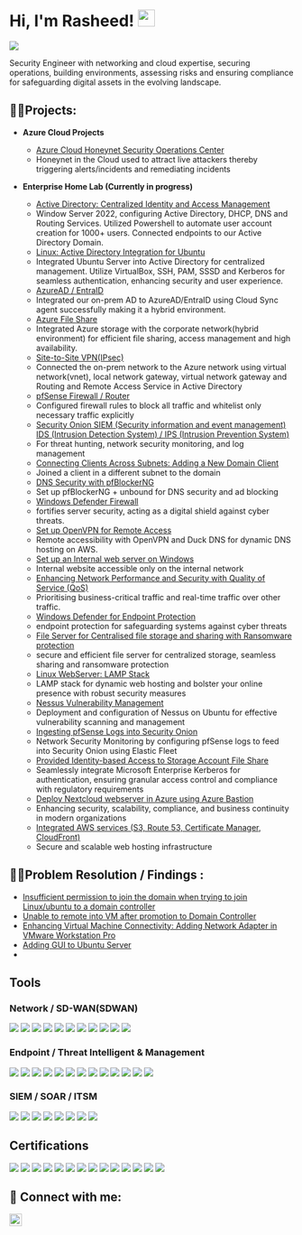 <h1>Hi, I'm Rasheed!     <img src="https://media.giphy.com/media/3o7buirYcmV5nSwIRW/giphy.gif" width="30"> <br/> </h1>

<a href="https://www.linkedin.com/in/rasheedj/"><img src="https://img.shields.io/badge/-LinkedIn-0072b1?&style=for-the-badge&logo=linkedin&logoColor=white" /></a>

Security Engineer with networking and cloud expertise, securing operations, building environments, assessing risks and ensuring compliance for safeguarding digital assets in the evolving landscape.



<h2>👨‍💻Projects:</h2>

- <b>Azure Cloud Projects </b>
  - [Azure Cloud Honeynet Security Operations Center](https://github.com/rasheedjimoh/AzureCloud-SOC/)
  - Honeynet in the Cloud used to attract live attackers thereby triggering alerts/incidents and remediating incidents
  

- <b>Enterprise Home Lab (Currently in progress) </b>
  - [Active Directory: Centralized Identity and Access Management](https://github.com/rasheedjimoh/ActiveDirectory/)
  - Window Server 2022, configuring Active Directory, DHCP, DNS and Routing Services. Utilized Powershell to automate user account creation for 1000+ users. Connected endpoints to our Active Directory Domain.
  - [Linux: Active Directory Integration for Ubuntu](https://github.com/rasheedjimoh/UbuntuAD/)
  - Integrated Ubuntu Server into Active Directory for centralized management. Utilize VirtualBox, SSH, PAM, SSSD and Kerberos for seamless authentication, enhancing security and user experience.
  - [AzureAD / EntraID](https://github.com/rasheedjimoh/AAD-EntraID/)
  - Integrated our on-prem AD to AzureAD/EntraID using Cloud Sync agent successfully making it a hybrid environment.
  - [Azure File Share](https://github.com/rasheedjimoh/AzureFileShare/)
  - Integrated Azure storage with the corporate network(hybrid environment) for efficient file sharing, access management and high availability.
  - [Site-to-Site VPN(IPsec)](https://github.com/rasheedjimoh/AzureFileShare/)
  - Connected the on-prem network to the Azure network using virtual network(vnet), local network gateway, virtual network gateway and Routing and Remote Access Service in Active Directory
  - [pfSense Firewall / Router](https://github.com/rasheedjimoh/pfsense/)
  - Configured firewall rules to block all traffic and whitelist only necessary traffic explicitly
  - [Security Onion SIEM (Security information and event management) IDS (Intrusion Detection System) / IPS (Intrusion Prevention System)](https://github.com/rasheedjimoh/securityonion/)
  - For threat hunting, network security monitoring, and log management
  - [Connecting Clients Across Subnets: Adding a New Domain Client](https://github.com/rasheedjimoh/domainjoinseperatesubnet/)
  - Joined a client in a different subnet to the domain
  - [DNS Security with pfBlockerNG](https://github.com/rasheedjimoh/pfblockerng/)
  - Set up pfBlockerNG + unbound for DNS security and ad blocking
  - [Windows Defender Firewall](https://github.com/rasheedjimoh/wf/)
  - fortifies server security, acting as a digital shield against cyber threats.
  - [Set up OpenVPN for Remote Access](https://github.com/rasheedjimoh/openvpn/)
  - Remote accessibility with OpenVPN and Duck DNS for dynamic DNS hosting on AWS.
  - [Set up an Internal web server on Windows](https://github.com/rasheedjimoh/iiswebserver/)
  - Internal website accessible only on the internal network
  - [Enhancing Network Performance and Security with Quality of Service (QoS)](https://github.com/rasheedjimoh/qos/)
  - Prioritising business-critical traffic and real-time traffic over other traffic.
  - [Windows Defender for Endpoint Protection](https://github.com/rasheedjimoh/wd/)
  - endpoint protection for safeguarding systems against cyber threats
  - [File Server for Centralised file storage and sharing with Ransomware protection](https://github.com/rasheedjimoh/fileserver/)
  - secure and efficient file server for centralized storage, seamless sharing and ransomware protection
  - [Linux WebServer: LAMP Stack](https://github.com/rasheedjimoh/lamp/)
  - LAMP stack for dynamic web hosting and bolster your online presence with robust security measures
  - [Nessus Vulnerability Management](https://github.com/rasheedjimoh/nessus/)
  - Deployment and configuration of Nessus on Ubuntu for effective vulnerability scanning and management
  - [Ingesting pfSense Logs into Security Onion](https://github.com/rasheedjimoh/pfslog2soc/)
  - Network Security Monitoring by configuring pfSense logs to feed into Security Onion using Elastic Fleet
  - [Provided Identity-based Access to Storage Account File Share](https://github.com/rasheedjimoh/iba-storageacct/)
  - Seamlessly integrate Microsoft Enterprise Kerberos for authentication, ensuring granular access control and compliance with regulatory requirements
  - [Deploy Nextcloud webserver in Azure using Azure Bastion](https://github.com/rasheedjimoh/nexcloud/)
  - Enhancing security, scalability, compliance, and business continuity in modern organizations
  - [Integrated AWS services (S3, Route 53, Certificate Manager, CloudFront)](https://github.com/rasheedjimoh/aws-website/)
  - Secure and scalable web hosting infrastructure




 <h2>👨‍💻Problem Resolution / Findings :</h2>
 
 - [Insufficient permission to join the domain when trying to join Linux/ubuntu to a domain controller](https://github.com/rasheedjimoh/rdnserror/)
 - [Unable to remote into VM after promotion to Domain Controller](https://github.com/rasheedjimoh/dcunabletordp/)
 - [Enhancing Virtual Machine Connectivity: Adding Network Adapter in VMware Workstation Pro](https://github.com/rasheedjimoh/addvmnetsvmwareworkstationpro/)
 - [Adding GUI to Ubuntu Server](https://github.com/rasheedjimoh/ubuntugui/)
 - 


## Tools

### Network / SD-WAN(SDWAN)
<div>
    <img src="https://img.shields.io/badge/-Wireshark-1679A7?&style=for-the-badge&logo=Wireshark&logoColor=white" />
    <img src="https://img.shields.io/badge/Unifi_Controller-055ADA?style=for-the-badge&logo=Ubiquiti&logoColor=white" />
    <img src="https://img.shields.io/badge/Packet_tracer-1D6A9A?style=for-the-badge&logo=Cisco&logoColor=white" />
    <img src="https://img.shields.io/badge/VeloCloud-00509E?style=for-the-badge&logo=VeloCloud&logoColor=white" />
    <img src="https://img.shields.io/badge/Prisma-0085CA?style=for-the-badge&logo=Prisma&logoColor=white" />
    <img src="https://img.shields.io/badge/pfSense-333333?style=for-the-badge&logo=pfSense&logoColor=white" />
    <img src="https://img.shields.io/badge/Pi--hole-05122A?style=for-the-badge&logo=Pi-hole&logoColor=white" />
    <img src="https://img.shields.io/badge/MPLS-FF7F00?style=for-the-badge" />
    <img src="https://img.shields.io/badge/Routing_protocols-0078D4?style=for-the-badge&logo=Windows&logoColor=white" />
    <img src="https://img.shields.io/badge/NIST-ff0000?style=for-the-badge" />
    <img src="https://img.shields.io/badge/ISO27001-003366?style=for-the-badge" />
</div>

### Endpoint / Threat Intelligent & Management
<div>
    <img src="https://img.shields.io/badge/-Microsoft_Defender_for_Cloud-00A4EF?&style=for-the-badge&logo=Microsoft&logoColor=white" />
    <img src="https://img.shields.io/badge/Cisco_Meraki-0098E1?style=for-the-badge&logo=Cisco&logoColor=white" />
    <img src="https://img.shields.io/badge/oVrc_Wattbox-0077FF?style=for-the-badge" />
    <img src="https://img.shields.io/badge/Nessus-339900?style=for-the-badge&logo=Nessus&logoColor=white" />
    <img src="https://img.shields.io/badge/VMware-607078?style=for-the-badge&logo=VMware&logoColor=white" />
    <img src="https://img.shields.io/badge/vSphere_ESXi-607078?style=for-the-badge&logo=VMware&logoColor=white" />
    <img src="https://img.shields.io/badge/WDS-5E9ACF?style=for-the-badge&logo=Windows&logoColor=white" />
    <img src="https://img.shields.io/badge/PDQ-516E94?style=for-the-badge&logo=PDQ&logoColor=white" />
    <img src="https://img.shields.io/badge/Intune-0078D4?style=for-the-badge&logo=Windows&logoColor=white" />
    <img src="https://img.shields.io/badge/Shodan-FF0000?style=for-the-badge" />
    <img src="https://img.shields.io/badge/Burp_Suite-FF6600?style=for-the-badge&logo=Burp%20Suite&logoColor=white" />
    <img src="https://img.shields.io/badge/OSINT-000000?style=for-the-badge" />
    <img src="https://img.shields.io/badge/Google-4285F4?style=for-the-badge&logo=Google&logoColor=white" />
</div>

### SIEM / SOAR / ITSM
<div>
    <img src="https://img.shields.io/badge/-Microsoft_Sentinel-0078D4?&style=for-the-badge&logo=Microsoft&logoColor=white" />
    <img src="https://img.shields.io/badge/-Splunk-000000?&style=for-the-badge&logo=Splunk&logoColor=white" />
    <img src="https://img.shields.io/badge/-Elastic-005571?&style=for-the-badge&logo=Elastic&logoColor=white" />
    <img src="https://img.shields.io/badge/Logic_Monitor-000000?style=for-the-badge&logo=LogicMonitor&logoColor=white" />
    <img src="https://img.shields.io/badge/ServiceNow-000000?style=for-the-badge&logo=ServiceNow&logoColor=white" />
    <img src="https://img.shields.io/badge/TrackIt-003300?style=for-the-badge" />
    <img src="https://img.shields.io/badge/Osticket-000000?style=for-the-badge" />
    <img src="https://img.shields.io/badge/Security_Orion_Suite-000000?style=for-the-badge" />
    
</div>

## Certifications
<div>
<img src="https://img.shields.io/badge/-Security%2B-FF0000?&style=for-the-badge&logo=CompTIA&logoColor=white" />
<img src="https://img.shields.io/badge/-Network%2B-007ACC?&style=for-the-badge&logo=CompTIA&logoColor=white" />
<img src="https://img.shields.io/badge/-A%2B-4D4D4D?&style=for-the-badge&logo=CompTIA&logoColor=white" />
<img src="https://img.shields.io/badge/Cisco_CCNA-1BA0D7?style=for-the-badge&logo=Cisco&logoColor=white" />
<img src="https://img.shields.io/badge/CompTIA_CySA%2B-2D308B?style=for-the-badge&logo=CompTIA&logoColor=white" />
<img src="https://img.shields.io/badge/Fortinet_NSE_Level_3-EE3124?style=for-the-badge&logo=Fortinet&logoColor=white" />
<img src="https://img.shields.io/badge/LPI_Linux_Essentials-F5BF18?style=for-the-badge&logo=Linux&logoColor=black" />
<img src="https://img.shields.io/badge/Microsoft_Azure_Network_Engineer_Associate(AZ--700)-0078D7?style=for-the-badge&logo=Microsoft%20Azure&logoColor=white" />
<img src="https://img.shields.io/badge/Azure_Administrator_(AZ--104)-0078D7?style=for-the-badge&logo=Microsoft%20Azure&logoColor=white" />
<img src="https://img.shields.io/badge/Azure_(AZ--900)-0078D7?style=for-the-badge&logo=Microsoft%20Azure&logoColor=white" />
<img src="https://img.shields.io/badge/Security,_Compliance,_and_Identity_(SC--900)-0078D7?style=for-the-badge&logo=Microsoft%20Azure&logoColor=white" />
<img src="https://img.shields.io/badge/Microsoft_365(MS--900)-0078D4?style=for-the-badge&logo=Microsoft%20Office&logoColor=white" />
<img src="https://img.shields.io/badge/Data_(DP--900)-0078D4?style=for-the-badge&logo=Microsoft%20Office&logoColor=white" />
<img src="https://img.shields.io/badge/Artificial_Intelligence_(AI--900)-0078D4?style=for-the-badge&logo=Microsoft%20Office&logoColor=white" />
</div>


<h2> 🤳 Connect with me:</h2>

[<img align="left" alt="rasheedj | LinkedIn" width="22px" src="https://cdn.jsdelivr.net/npm/simple-icons@v3/icons/linkedin.svg" />][linkedin]

[linkedin]: https://www.linkedin.com/in/rasheedj/


